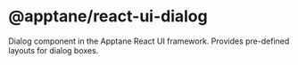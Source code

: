 # @apptane/react-ui-dialog

Dialog component in the Apptane React UI framework. Provides pre-defined layouts for dialog boxes.
